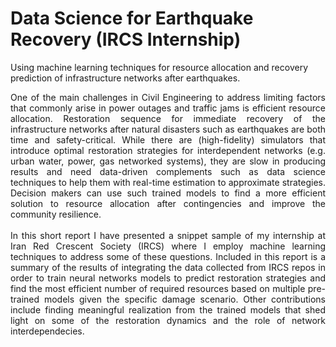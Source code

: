 # Data Science for Earthquake Recovery (IRCS Internship)
Using machine learning techniques for resource allocation and recovery prediction of infrastructure networks after earthquakes.

<div align="justify"> One of the main challenges in Civil Engineering to address limiting factors that commonly arise in power outages and traffic jams is efficient resource allocation. Restoration sequence for immediate recovery of the infrastructure networks after natural disasters such as earthquakes are both time and safety-critical. While there are (high-fidelity) simulators that introduce optimal restoration strategies for interdependent networks (e.g. urban water, power, gas networked systems), they are slow in producing results and need data-driven complements such as data science techniques to help them with real-time estimation to approximate strategies. Decision makers can use such trained models to find a more efficient solution to resource allocation after contingencies and improve the community resilience. </div> <br>

<div align="justify"> In this short report I have presented a snippet sample of my internship at Iran Red Crescent Society (IRCS) where I employ machine learning techniques to address some of these questions. Included in this report is a summary of the results of integrating the data collected from IRCS repos in order to train neural networks models to predict restoration strategies and find the most efficient number of required resources based on multiple pre-trained models given the specific damage scenario. Other contributions include finding meaningful realization from the trained models that shed light on some of the restoration dynamics and the role of network interdependecies. </div> <br>
